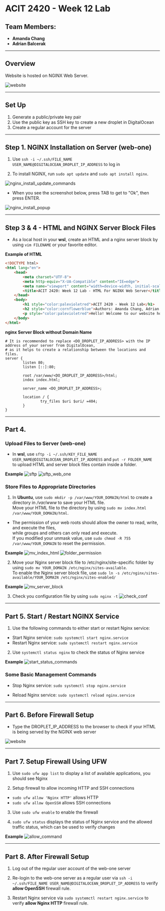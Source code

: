 # ACIT 2420 - Week 12 Lab 

## Team Members: 
* **Amanda Chang**
* **Adrian Balcerak**

---
## Overview 

Website is hosted on NGINX Web Server. 

![website](./images/HTML_for_NGINX.jpg)

---

## Set Up 

1. Generate a public/private key pair 
2. Use the public key as SSH key to create a new droplet in DigitalOcean 
3. Create a regular account for the server 

---

## Step 1. NGINX Installation on Server (web-one)

1. Use `ssh -i ~/.ssh/FILE_NAME USER_NAME@DIGITALOCEAN_DROPLET_IP_ADDRESS` to log in 

2. To install NGINX, run `sudo apt update` and `sudo apt install nginx`. 

![nginx_install_update_commands](./images/nginx_update_install.jpg)

* When you see the screenshot below, press TAB to get to "Ok", then press ENTER. 

![nginx_install_popup](./images/nginx_install_popup.jpg)

---

## Step 3 & 4 - HTML and NGINX Server Block Files 

* As a local host in your **wsl**, create an HTML and a nginx server block by using `vim FILENAME` or your favorite editor. 

**Example of HTML** 
```HTML
<!DOCTYPE html>
<html lang="en">
	<head>
	    <meta charset="UTF-8">
	    <meta http-equiv="X-UA-Compatible" content="IE=edge">
	    <meta name="viewport" content="width=device-width, initial-scale=1.0">
	    <title>ACIT 2420: Week 12 Lab - HTML For NGINX Web Server</title>
	</head>
	<body>
	    <h1 style="color:palevioletred">ACIT 2420 - Week 12 Lab</h1>
	    <h2 style="color:cornflowerblue">Authors: Amanda Chang, Adrian Balcerak</h2>
	    <p style="color:palevioletred">Hello! Welcome to our website hosted on NGINX!</p>
	</body>
</html>
```

**nginx Server Block without Domain Name**
```Shell
# It is recommended to replace <DO_DROPLET_IP_ADDRESS> with the IP address of your server from DigitalOcean, 
# as it helps to create a relationship between the locations and files. 
server {
        listen 80;
        listen [::]:80;

        root /var/www/<DO_DROPLET_IP_ADDRESS>/html;
        index index.html;

        server_name <DO_DROPLET_IP_ADDRESS>;

        location / {
                try_files $uri $uri/ =404;
        }
}
```

---

## Part 4. 

### Upload Files to Server (web-one)

* In **wsl**, use `sftp -i ~/.ssh/KEY_FILE_NAME USER_NAME@DIGITALOCEAN_DROPLET_IP_ADDRESS` and `put -r FOLDER_NAME` <br/>
to upload HTML and server block files contain inside a folder. 

**Example**
![sftp](./images/sftp_wsl.jpg)
![sftp_web_one](./images/sftp_web_one.jpg)

### Store Files to Appropriate Directories 

1. In **Ubuntu**, use `sudo mkdir -p /var/www/YOUR_DOMAIN/html` to create a directory in */var/www* to save your HTML file. <br/>
Move your HTML file to the directory by using `sudo mv index.html /var/www/YOUR_DOMAIN/html`. <br/>

* The permission of your web roots should allow the owner to read, write, and execute the files, <br/>
while groups and others can only read and execute. <br/> 
If you modified your unmask value, use `sudo chmod -R 755 /var/www/YOUR_DOMAIN` to reset the permission. <br/>

**Example** 
![mv_index_html](./images/mv_index_html.jpg)
![folder_permission](./images/folder_permission.jpg)

2. Move your Nginx server block file to /etc/nginx/site-specific folder by using `sudo mv YOUR_DOMAIN /etc/nginx/sites-available`. <br/>
To enable the Nginx server block file, use `sudo ln -s /etc/nginx/sites-available/YOUR_DOMAIN /etc/nginx/sites-enabled/`

**Example** 
![mv_server_block](./images/mv_server_block.jpg)

3. Check you configuration file by using `sudo nginx -t` 
![check_conf](./images/check_conf.jpg)

---

## Part 5. Start / Restart NGINX Service 

1. Use the following commands to either start or restart Nginx service: 
* Start Nginx service: `sudo systemctl start nginx.service`
* Restart Nginx service: `sudo systemctl restart nginx.service`

2. Use `systemctl status nginx` to check the status of Nginx service 

**Example**
![start_status_commands](./images/start_status.jpg)

### Some Basic Management Commands 

* Stop Nginx service: `sudo systemctl stop nginx.service`

* Reload Nginx service: `sudo systemctl reload nginx.service`

---

## Part 6. Before Firewall Setup 

* Type the DROPLET_IP_ADDRESS to the browser to check if your HTML is being served by the NGINX web server 

![website](./images/HTML_for_NGINX.jpg)

---

## Part 7. Setup Firewall Using UFW 

1. Use `sudo ufw app list` to display a list of available applications, you should see Nginx 

2. Setup firewall to allow incoming HTTP and SSH connections
* `sudo ufw allow 'Nginx HTTP'` allows HTTP 
* `sudo ufw allow OpenSSH` allows SSH connections 

3. Use `sudo ufw enable` to enable the firewall 

4. `sudo ufw status` displays the status of Nginx service and the allowed traffic status, which can be used to verify changes 

**Example**
![allow_command](./images/firewall_rules.jpg)

--- 

## Part 8. After Firewall Setup 

1. Log out of the regular user account of the web-one server 

2. Re-login to the web-one server as a regular user via `ssh -i ~/.ssh/FILE_NAME USER_NAME@DIGITALOCEAN_DROPLET_IP_ADDRESS` to verify **allow OpenSSH** firewall rule. 

3. Restart Nginx service via `sudo systemctl restart nginx.service` to verify **allow Nginx HTTP** firewall rule. 